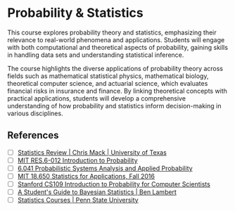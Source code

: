 # Probability & Statistics

This course explores probability theory and statistics, emphasizing their relevance to real-world phenomena and applications. Students will engage with both computational and theoretical aspects of probability, gaining skills in handling data sets and understanding statistical inference.

The course highlights the diverse applications of probability theory across fields such as mathematical statistical physics, mathematical biology, theoretical computer science, and actuarial science, which evaluates financial risks in insurance and finance. By linking theoretical concepts with practical applications, students will develop a comprehensive understanding of how probability and statistics inform decision-making in various disciplines.

## References

- [ ] [Statistics Review | Chris Mack | University of Texas](https://www.youtube.com/playlist?list=PLM2eE_hI4gSDshnKbPiPBLt-P5ytHSocO)
- [ ] [MIT RES.6-012 Introduction to Probability](https://www.youtube.com/playlist?list=PLUl4u3cNGP60hI9ATjSFgLZpbNJ7myAg6)
- [ ] [6.041 Probabilistic Systems Analysis and Applied Probability](https://www.youtube.com/playlist?list=PLUl4u3cNGP61MdtwGTqZA0MreSaDybji8)
- [ ] [MIT 18.650 Statistics for Applications, Fall 2016](https://www.youtube.com/playlist?list=PLUl4u3cNGP60uVBMaoNERc6knT_MgPKS0)
- [ ] [Stanford CS109 Introduction to Probability for Computer Scientists](https://www.youtube.com/playlist?list=PLoROMvodv4rOpr_A7B9SriE_iZmkanvUg)
- [ ] [A Student's Guide to Bayesian Statistics | Ben Lambert](https://www.youtube.com/playlist?list=PLwJRxp3blEvZ8AKMXOy0fc0cqT61GsKCG)
- [ ] [Statistics Courses | Penn State University](https://online.stat.psu.edu/statprogram/graduate-programs)
